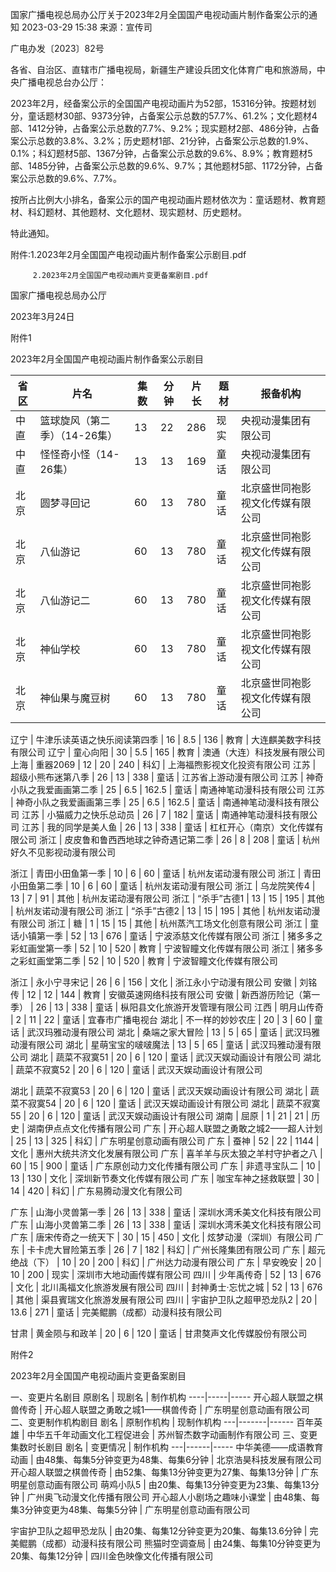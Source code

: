 国家广播电视总局办公厅关于2023年2月全国国产电视动画片制作备案公示的通知
2023-03-29 15:38 	来源：宣传司 	

广电办发〔2023〕82号


各省、自治区、直辖市广播电视局，新疆生产建设兵团文化体育广电和旅游局，中央广播电视总台办公厅：

2023年2月，经备案公示的全国国产电视动画片为52部，15316分钟。按题材划分，童话题材30部、9373分钟，占备案公示总数的57.7%、61.2%；文化题材4部、1412分钟，占备案公示总数的7.7%、9.2%；现实题材2部、486分钟，占备案公示总数的3.8%、3.2%；历史题材1部、21分钟，占备案公示总数的1.9%、0.1%；科幻题材5部、1367分钟，占备案公示总数的9.6%、8.9%；教育题材5部、1485分钟，占备案公示总数的9.6%、9.7%；其他题材5部、1172分钟，占备案公示总数的9.6%、7.7%。

按所占比例大小排名，备案公示的国产电视动画片题材依次为：童话题材、教育题材、科幻题材、其他题材、文化题材、现实题材、历史题材。

特此通知。


附件:1.2023年2月全国国产电视动画片制作备案公示剧目.pdf

         2.2023年2月全国国产电视动画片变更备案剧目.pdf


国家广播电视总局办公厅

2023年3月24日     














附件1

2023年2月全国国产电视动画片制作备案公示剧目

省区 | 片名 | 集数 | 分钟 | 片长 | 题材 | 报备机构
---|----|----|----|----|----|-----
中直 | 篮球旋风（第二季）（14-26集） | 13 | 22 | 286 | 现实 | 央视动漫集团有限公司
中直 | 怪怪奇小怪（14-26集） | 13 | 13 | 169 | 童话 | 央视动漫集团有限公司
北京 | 圆梦寻回记 | 60 | 13 | 780 | 童话 | 北京盛世同袍影视文化传媒有限公司
北京 | 八仙游记 | 60 | 13 | 780 | 童话 | 北京盛世同袍影视文化传媒有限公司
北京 | 八仙游记二 | 60 | 13 | 780 | 童话 | 北京盛世同袍影视文化传媒有限公司
北京 | 神仙学校 | 60 | 13 | 780 | 童话 | 北京盛世同袍影视文化传媒有限公司
北京 | 神仙果与魔豆树 | 60 | 13 | 780 | 童话 | 北京盛世同袍影视文化传媒有限公司

辽宁 | 牛津乐读英语之快乐阅读第四季 | 16 | 8.5 | 136 | 教育 | 大连麒美数字科技有限公司
辽宁 | 童心向阳 | 30 | 5.5 | 165 | 教育 | 澳通（大连）科技发展有限公司
上海 | 重器2069 | 12 | 20 | 240 | 科幻 | 上海福煦影视文化投资有限公司
江苏 | 超级小熊布迷第八季 | 26 | 13 | 338 | 童话 | 江苏省上游动漫有限公司
江苏 | 神奇小队之我爱画画第二季 | 25 | 6.5 | 162.5 | 童话 | 南通神笔动漫科技有限公司
江苏 | 神奇小队之我爱画画第三季 | 25 | 6.5 | 162.5 | 童话 | 南通神笔动漫科技有限公司
江苏 | 小猫威力之快乐总动员 | 26 | 7 | 182 | 童话 | 南通神笔动漫科技有限公司
江苏 | 我的同学是美人鱼 | 26 | 13 | 338 | 童话 | 杠杠开心（南京）文化传媒有限公司
浙江 | 皮皮鲁和鲁西西地球之钟奇遇记第二季 | 26 | 8 | 208 | 童话 | 杭州好久不见影视动漫有限公司

浙江 | 青田小田鱼第一季 | 10 | 6 | 60 | 童话 | 杭州友诺动漫有限公司
浙江 | 青田小田鱼第二季 | 10 | 6 | 60 | 童话 | 杭州友诺动漫有限公司
浙江 | 乌龙院笑传4 | 13 | 7 | 91 | 其他 | 杭州友诺动漫有限公司
浙江 | “杀手”古德1 | 13 | 15 | 195 | 其他 | 杭州友诺动漫有限公司
浙江 | “杀手”古德2 | 13 | 15 | 195 | 其他 | 杭州友诺动漫有限公司
浙江 | 糖 | 1 | 15 | 15 | 其他 | 杭州蒸汽工场文化创意有限公司
浙江 | 童话小镇第一季 | 52 | 13 | 676 | 童话 | 宁波添慈文化传媒有限公司
浙江 | 猪多多之彩虹画堂第一季 | 52 | 10 | 520 | 教育 | 宁波智瞳文化传媒有限公司
浙江 | 猪多多之彩虹画堂第二季 | 52 | 10 | 520 | 教育 | 宁波智瞳文化传媒有限公司

浙江 | 永小宁寻宋记 | 26 | 6 | 156 | 文化 | 浙江永小宁动漫有限公司
安徽 | 刘铭传 | 12 | 12 | 144 | 教育 | 安徽英速网络科技有限公司
安徽 | 新西游历险记（第一季） | 26 | 13 | 338 | 童话 | 枞阳县文化旅游开发管理有限公司
江西 | 明月山传奇 | 2 | 11 | 22 | 童话 | 宜春市广播电视台
湖北 | 不一样的妙妙农庄 | 20 | 3 | 60 | 童话 | 武汉玛雅动漫有限公司
湖北 | 桑端之家大冒险 | 13 | 5 | 65 | 童话 | 武汉玛雅动漫有限公司
湖北 | 星萌宝宝的啵啵魔法 | 13 | 5 | 65 | 童话 | 武汉玛雅动漫有限公司
湖北 | 蔬菜不寂寞51 | 20 | 6 | 120 | 童话 | 武汉天娱动画设计有限公司
湖北 | 蔬菜不寂寞52 | 20 | 6 | 120 | 童话 | 武汉天娱动画设计有限公司

湖北 | 蔬菜不寂寞53 | 20 | 6 | 120 | 童话 | 武汉天娱动画设计有限公司
湖北 | 蔬菜不寂寞54 | 20 | 6 | 120 | 童话 | 武汉天娱动画设计有限公司
湖北 | 蔬菜不寂寞55 | 20 | 6 | 120 | 童话 | 武汉天娱动画设计有限公司
湖南 | 屈原 | 1 | 21 | 21 | 历史 | 湖南伊点点文化传播有限公司
广东 | 开心超人联盟之勇敢之城2——超人计划 | 25 | 13 | 325 | 科幻 | 广东明星创意动画有限公司
广东 | 蚕神 | 52 | 22 | 1144 | 文化 | 惠州大统共济文化发展有限公司
广东 | 喜羊羊与灰太狼之羊村守护者之八 | 60 | 15 | 900 | 童话 | 广东原创动力文化传播有限公司
广东 | 非遗寻宝队二 | 10 | 13 | 130 | 文化 | 深圳新节奏文化传媒有限公司
广东 | 咖宝车神之拯救联盟 | 30 | 14 | 420 | 科幻 | 广东易腾动漫文化有限公司

广东 | 山海小灵兽第一季 | 26 | 13 | 338 | 童话 | 深圳水湾禾美文化科技有限公司
广东 | 山海小灵兽第二季 | 26 | 13 | 338 | 童话 | 深圳水湾禾美文化科技有限公司
广东 | 唐宋传奇之一统天下 | 30 | 15 | 450 | 文化 | 炫梦动漫（深圳）有限公司
广东 | 卡卡虎大冒险第五季 | 26 | 7 | 182 | 科幻 | 广州长隆集团有限公司
广东 | 超元绝战（下） | 10 | 20 | 200 | 科幻 | 广州达力动漫有限公司
广东 | 早安晚安 | 20 | 10 | 200 | 现实 | 深圳市大地动画传媒有限公司
四川 | 少年禹传奇 | 52 | 13 | 676 | 文化 | 北川禹福文化旅游发展有限公司
四川 | 封神勇士·忘忧之城 | 52 | 13 | 676 | 其他 | 渠县賓瑞文化旅游发展有限公司
四川 | 宇宙护卫队之超甲恐龙队2 | 20 | 13.6 | 271 | 童话 | 完美鲲鹏（成都）动漫科技有限公司

甘肃 | 黄金陨与和政羊 | 20 | 6 | 120 | 童话 | 甘肃獒声文化传媒股份有限公司

附件2

2023年2月全国国产电视动画片变更备案剧目

一、变更片名剧目
原剧名 | 现剧名 | 制作机构
----|-----|-----
开心超人联盟之棋兽传奇 | 开心超人联盟之勇敢之城1——棋兽传奇 | 广东明星创意动画有限公司
二、变更制作机构剧目
剧名 | 原制作机构 | 现制作机构
---|-------|------
百年英雄 | 中华五千年动画文化工程促进会 | 苏州智杰数字动画制作有限公司
三、变更集数时长剧目
剧名 | 变更情况 | 制作机构
---|------|-----
中华美德——成语教育动画 | 由48集、每集5分钟变更为48集、每集6分钟 | 北京浩昊科技发展有限公司
开心超人联盟之棋兽传奇 | 由52集、每集13分钟变更为27集、每集13分钟 | 广东明星创意动画有限公司
萌鸡小队5 | 由20集、每集13分钟变更为23集、每集13分钟 | 广州奥飞动漫文化传播有限公司
开心超人小剧场之趣味小课堂 | 由48集、每集3分钟变更为48集、每集5分钟 | 广东明星创意动画有限公司

宇宙护卫队之超甲恐龙队 | 由20集、每集12分钟变更为20集、每集13.6分钟 | 完美鲲鹏（成都）动漫科技有限公司
熊猫时空调查局 | 由24集、每集10分钟变更为20集、每集12分钟 | 四川金色映像文化传播有限公司
